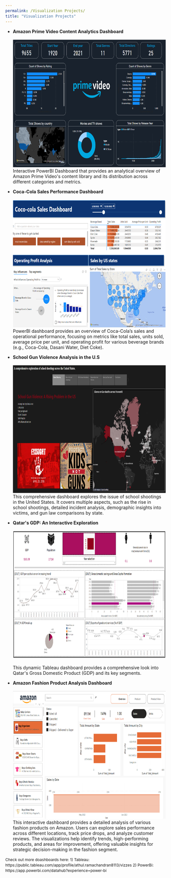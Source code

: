 ```yaml
---
permalink: /Visualization Projects/
title: "Visualization Projects"
---
```


- **Amazon Prime Video Content Analytics Dashboard**<br><br>
 <img src="/assets/images/Amazon Prime.png" alt="UMD logo" width="700" height="400">  <br>
  Interactive PowerBI Dashboard that provides an analytical overview of Amazon Prime Video's content library and its distribution across different categories and metrics.
  
- **Coca-Cola Sales Performance Dashboard**<br><br>
  <img src="/assets/images/Coco Cola Sales.png" alt="UMD logo" width="700" height="400">  <br>
  PowerBI dashboard provides an overview of Coca-Cola’s sales and operational performance, focusing on metrics like total sales, units sold, average price per unit, and operating profit for various beverage brands (e.g., Coca-Cola, Dasani Water, Diet Coke).
   
- **School Gun Violence Analysis in the U.S**<br><br>
  <img src="/assets/images/School shootings.png" alt="UMD logo" width="700" height="400">  <br> 
  This comprehensive dashboard explores the issue of school shootings in the United States. It covers multiple aspects, such as the rise in school shootings, detailed incident analysis, demographic insights into victims, and gun law comparisons by state.
  
- **Qatar's GDP: An Interactive Exploration**<br><br>
  <img src="/assets/images/Qatar GDP.png" alt="UMD logo" width="700" height="400">  <br>    
  This dynamic Tableau dashboard provides a comprehensive look into Qatar's Gross Domestic Product (GDP) and its key segments.
  
- **Amazon Fashion Product Analysis Dashboard**<br><br>
  <img src="/assets/images/Amazon.png" alt="UMD logo" width="700" height="400">  <br>
  This interactive dashboard provides a detailed analysis of various fashion products on Amazon. Users can explore sales performance across different locations, track price drops, and analyze customer reviews. The visualizations help identify trends, high-performing products, and areas for improvement, offering valuable insights for strategic decision-making in the fashion segment.

<span style="font-size:12px">
Check out more doashboards here:   
1) Tableau: https://public.tableau.com/app/profile/athul.ramachandran8113/vizzes  
2) PowerBi: https://app.powerbi.com/datahub?experience=power-bi  
</span>

